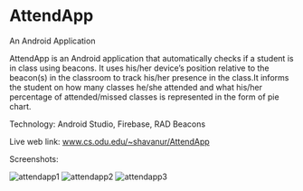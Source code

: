 # AttendApp
An Android Application

AttendApp is an Android application that automatically checks if a student is in class using beacons. It uses his/her device’s position relative to the beacon(s) in the classroom to track his/her presence in the class.It informs the student on how many classes he/she attended and what his/her percentage of attended/missed classes is represented in the form of pie chart.

Technology: Android Studio, Firebase, RAD Beacons 

Live web link: www.cs.odu.edu/~shavanur/AttendApp

Screenshots:

![attendapp1](https://cloud.githubusercontent.com/assets/11856540/16220006/04b2fd4c-3758-11e6-9e7d-8778aeb303f7.JPG)
![attendapp2](https://cloud.githubusercontent.com/assets/11856540/16220009/04b57d9c-3758-11e6-9db7-d5975353f910.JPG)
![attendapp3](https://cloud.githubusercontent.com/assets/11856540/16220007/04b32628-3758-11e6-8707-5a2d0cb6825e.JPG)


